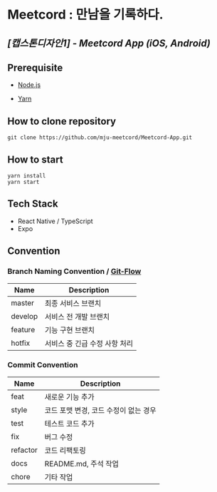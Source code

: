# **Meetcord : 만남을 기록하다.**

## **_[캡스톤디자인1] - Meetcord App (iOS, Android)_**

## Prerequisite

- [Node.js](https://nodejs.org/ko)

- [Yarn](https://classic.yarnpkg.com/lang/en/docs/install/#windows-stable)

## How to clone repository

```
git clone https://github.com/mju-meetcord/Meetcord-App.git
```

## How to start

```
yarn install
yarn start
```

## Tech Stack

- React Native / TypeScript
- Expo

## Convention

### Branch Naming Convention / [Git-Flow](https://ux.stories.pe.kr/183)

| Name    | Description                   |
| ------- | ----------------------------- |
| master  | 최종 서비스 브랜치            |
| develop | 서비스 전 개발 브랜치         |
| feature | 기능 구현 브랜치              |
| hotfix  | 서비스 중 긴급 수정 사항 처리 |

### Commit Convention

| Name     | Description                           |
| -------- | ------------------------------------- |
| feat     | 새로운 기능 추가                      |
| style    | 코드 포맷 변경, 코드 수정이 없는 경우 |
| test     | 테스트 코드 추가                      |
| fix      | 버그 수정                             |
| refactor | 코드 리팩토링                         |
| docs     | README.md, 주석 작업                  |
| chore    | 기타 작업                             |
